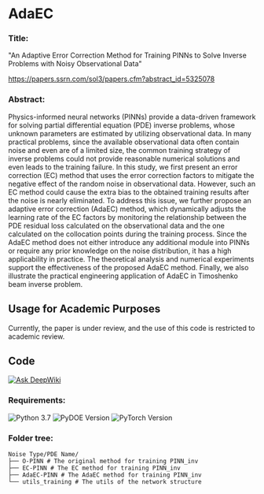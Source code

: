 # AdaEC

### Title: 
"An Adaptive Error Correction Method for Training PINNs to Solve Inverse Problems with Noisy Observational Data"

https://papers.ssrn.com/sol3/papers.cfm?abstract_id=5325078


### Abstract: 
Physics-informed neural networks (PINNs) provide a data-driven framework for solving partial differential equation (PDE) inverse problems, whose unknown parameters are estimated by utilizing observational data. In many practical problems, since the available observational data often contain noise and even are of a limited size, the common training strategy of inverse problems could not provide reasonable numerical solutions and even leads to the training failure. In this study, we first present an error correction (EC) method that uses the error correction factors to mitigate the negative effect of the random noise in observational data. However, such an EC method could cause the extra bias to the obtained training results after the noise is nearly eliminated. To address this issue, we further propose an adaptive error correction (AdaEC) method, which dynamically adjusts the learning rate of the EC factors by monitoring the relationship between the PDE residual loss calculated on the observational data and the one calculated on the collocation points during the training process. Since the AdaEC method does not either introduce any additional module into PINNs or require any prior knowledge on the noise distribution, it has a high applicability in practice. The theoretical analysis and numerical experiments support the effectiveness of the proposed AdaEC method. Finally, we also illustrate the practical engineering application of AdaEC in Timoshenko beam inverse problem.


## Usage for Academic Purposes

Currently, the paper is under review, and the use of this code is restricted to academic review. 


## Code

[![Ask DeepWiki](https://deepwiki.com/badge.svg)](https://deepwiki.com/Liwgreat/AdaEC-PINN)

### Requirements:

![Python 3.7](https://img.shields.io/badge/python-3.7-blue.svg)
![PyDOE Version](https://img.shields.io/badge/PyDOE-0.3.8-blue.svg)
![PyTorch Version](https://img.shields.io/badge/pytorch-1.10.0-brightgreen.svg)


### Folder tree:
```plaintext  
Noise Type/PDE Name/
├── O-PINN # The original method for training PINN_inv
├── EC-PINN # The EC method for training PINN_inv
├── AdaEC-PINN # The AdaEC method for training PINN_inv
└── utils_training # The utils of the network structure
```
